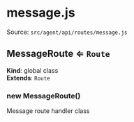 # message.js

Source: `src/agent/api/routes/message.js`

<a name="MessageRoute"></a>

## MessageRoute ⇐ <code>Route</code>

**Kind**: global class  
**Extends**: <code>Route</code>  
<a name="new_MessageRoute_new"></a>

### new MessageRoute()

Message route handler class
